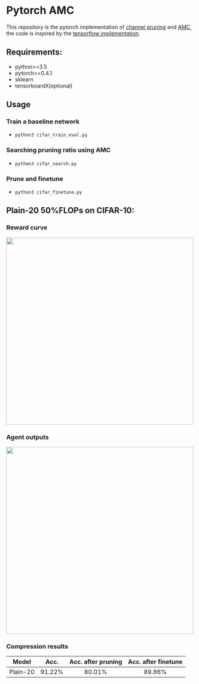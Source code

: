 # Pytorch AMC

This repository is the pytorch implementation of [channel pruning](https://arxiv.org/abs/1707.06168) and [AMC](https://arxiv.org/pdf/1802.03494.pdf), the code is inspired by the [tensorflow implementation](https://pocketflow.github.io/).      

 
## Requirements:
- python>=3.5
- pytorch>=0.4.1
- sklearn
- tensorboardX(optional)

## Usage 

### Train a baseline network
* ```python3 cifar_train_eval.py```

### Searching pruning ratio using AMC 
* ```python3 cifar_search.py```

### Prune and finetune 
* ```python3 cifar_finetune.py```

## Plain-20 50%FLOPs on CIFAR-10:

### Reward curve
<img src="https://github.com/zzzxxxttt/pytorch_AMC/blob/master/figs/plain20_agent_outputs.png" width="500" />

### Agent outputs
<img src="https://github.com/zzzxxxttt/pytorch_AMC/blob/master/figs/plain20_search.png" width="500" />

### Compression results
Model|Acc.|Acc. after pruning|Acc. after finetune|
:---:|:---:|:---:|:---:|
Plain-20|91.22%|80.01%|89.86%|
